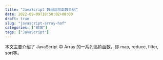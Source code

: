 ```yaml
---
title: "JavaScript 数组高阶函数介绍"
date: 2022-09-09T18:50:02+08:00
draft: true
slug: "javascript-array-hof"
categories: ["前端"]
tags: ["JavaScript"]
---
```


本文主要介绍了 JavaScript 中 Array 的一系列高阶函数，即 map, reduce, filter, sort等。

<!--more-->